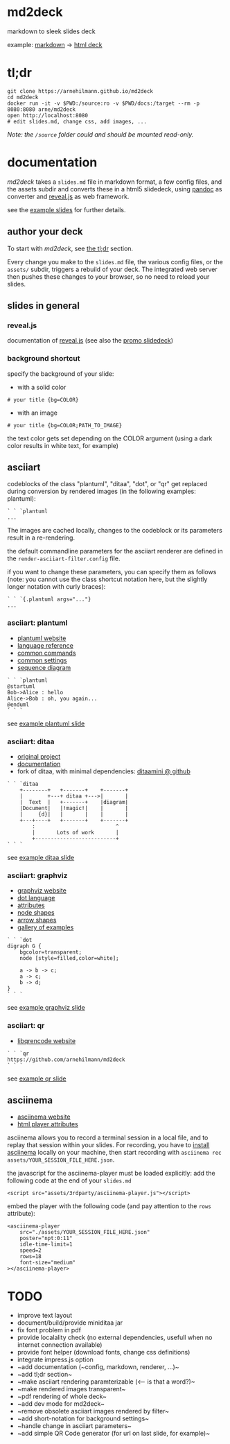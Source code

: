 # md2deck

markdown to sleek slides deck

example: [markdown](https://raw.githubusercontent.com/arnehilmann/md2deck/master/example/slides.md)
-> [html deck](https://arnehilmann.github.io/md2deck/)


# tl;dr

```
git clone https://arnehilmann.github.io/md2deck
cd md2deck
docker run -it -v $PWD:/source:ro -v $PWD/docs:/target --rm -p 8080:8080 arne/md2deck
open http://localhost:8080
# edit slides.md, change css, add images, ...
```
*Note: the ```/source``` folder could and should be mounted read-only.*


# documentation

*md2deck* takes a ```slides.md``` file in markdown format, a few config files, and the assets subdir
and converts these in a html5 slidedeck, using [pandoc](http://pandoc.org) as converter
and [reveal.js](http://lab.hakim.se/reveal-js/) as web framework.

see the [example slides](https://raw.githubusercontent.com/arnehilmann/md2deck/master/example/slides.md)
for further details.

## author your deck

To start with *md2deck*, see [the tl;dr](#tldr) section.

Every change you make to the ```slides.md``` file, the various config files, or the
```assets/``` subdir, triggers a rebuild of your deck.
The integrated web server then pushes these changes to your browser, so no need to
reload your slides.


## slides in general

### reveal.js

documentation of [reveal.js](https://github.com/hakimel/reveal.js/)
(see also the [promo slidedeck](http://lab.hakim.se/reveal-js/#/))

### background shortcut

specify the background of your slide:

* with a solid color
```
# your title {bg=COLOR}
```

* with an image

```
# your title {bg=COLOR;PATH_TO_IMAGE}
```

the text color gets set depending on the COLOR argument
(using a dark color results in white text, for example)



## asciiart

codeblocks of the class "plantuml", "ditaa", "dot", or "qr" get replaced during
conversion by rendered images (in the following examples: plantuml):

```
` ` `plantuml
...
```

The images are cached locally, changes to the codeblock or its parameters result
in a re-rendering.

the default commandline parameters for the asciiart renderer are defined
in the ```render-asciiart-filter.config``` file.

if you want to change these parameters, you can specify them as follows (note:
you cannot use the class shortcut notation here, but the slightly longer notation
with curly braces):
```
` ` `{.plantuml args="..."}
...
```

### asciiart: plantuml

* [plantuml website](http://plantuml.com)
* [language reference](http://plantuml.com/PlantUML_Language_Reference_Guide.pdf)
* [common commands](http://plantuml.com/commons)
* [common settings](http://plantuml.com/skinparam)
* [sequence diagram](http://plantuml.com/sequence-diagram)

```
` ` `plantuml
@startuml
Bob->Alice : hello
Alice->Bob : oh, you again...
@enduml
` ` `
```
see [example plantuml slide](https://arnehilmann.github.io/md2deck/#/plantuml)

### asciiart: ditaa

* [original project](https://github.com/stathissideris/ditaa)
* [documentation](https://github.com/stathissideris/ditaa#usage-and-syntax)
* fork of ditaa, with minimal dependencies: [ditaamini @ github](https://github.com/pepijnve/ditaa.git)

```
` ` `ditaa
    +--------+   +-------+    +-------+
    |        +---+ ditaa +--->|       |
    |  Text  |   +-------+    |diagram|
    |Document|   |!magic!|    |       |
    |     {d}|   |       |    |       |
    +---+----+   +-------+    +-------+
        :                          ^
        |       Lots of work       |
        +--------------------------+
` ` `
```
see [example ditaa slide](https://arnehilmann.github.io/md2deck/#/ditaa)

### asciiart: graphviz

* [graphviz website](http://www.graphviz.org)
* [dot language](http://www.graphviz.org/pdf/dotguide.pdf)
* [attributes](http://www.graphviz.org/content/attrs)
* [node shapes](http://www.graphviz.org/content/node-shapes)
* [arrow shapes](http://www.graphviz.org/content/arrow-shapes)
* [gallery of examples](http://www.graphviz.org/Gallery.php)

```
` ` `dot
digraph G {
    bgcolor=transparent;
    node [style=filled,color=white];

    a -> b -> c;
    a -> c;
    b -> d;
}
` ` `
```
see [example graphviz slide](https://arnehilmann.github.io/md2deck/#/graphviz)

### asciiart: qr

* [libqrencode website](https://fukuchi.org/works/qrencode/)

```
` ` `qr
https://github.com/arnehilmann/md2deck
` ` `
```
see [example qr slide](https://arnehilmann.github.io/md2deck/#/md2deck-github)


## asciinema

* [asciinema website](https://asciinema.org)
* [html player attributes](https://github.com/asciinema/asciinema-player#asciinema-player-element-attributes)

asciinema allows you to record a terminal session in a local file, and to
replay that session within your slides.
For recording, you have to [install asciinema](https://asciinema.org/docs/installation)
locally on your machine, then start recording with ```asciinema rec assets/YOUR_SESSION_FILE_HERE.json```.

the javascript for the asciinema-player must be loaded explicitly: add the following
code at the end of your ```slides.md```
```
<script src="assets/3rdparty/asciinema-player.js"></script>
```

embed the player with the following code (and pay attention to the ```rows``` attribute):
```
<asciinema-player
    src="./assets/YOUR_SESSION_FILE_HERE.json"
    poster="npt:0:11"
    idle-time-limit=1
    speed=2
    rows=18
    font-size="medium"
></asciinema-player>
```


# TODO

* improve text layout
* document/build/provide miniditaa jar
* fix font problem in pdf
* provide localality check (no external dependencies, usefull when no internet connection available)
* provide font helper (download fonts, change css definitions)
* integrate impress.js option
* ~add documentation (~config, markdown, renderer, ...)~
* ~add tl;dr section~
* ~make asciiart rendering paramterizable (<-- is that a word?)~
* ~make rendered images transparent~
* ~pdf rendering of whole deck~
* ~add dev mode for md2deck~
* ~remove obsolete asciiart images rendered by filter~
* ~add short-notation for background settings~
* ~handle change in asciiart parameters~
* ~add simple QR Code generator (for url on last slide, for example)~
